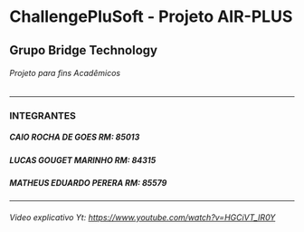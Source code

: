 # ChallengePluSoft - Projeto AIR-PLUS

## Grupo Bridge Technology

###### Projeto para fins Acadêmicos
------------------
### INTEGRANTES

##### CAIO ROCHA DE GOES RM: 85013

##### LUCAS GOUGET MARINHO RM: 84315

##### MATHEUS EDUARDO PERERA RM: 85579
------------------

###### Video explicativo Yt: https://www.youtube.com/watch?v=HGCiVT_IR0Y


